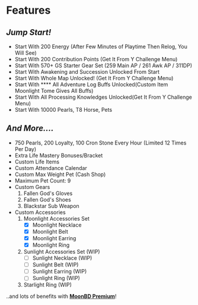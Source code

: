 # Features

## _Jump Start!_

* Start With 200 Energy (After Few Minutes of Playtime Then Relog, You Will See)
* Start With 200 Contribution Points (Get It From Y Challenge Menu)
* Start With 570+ GS Starter Gear Set (259 Main AP / 261 Awk AP / 311DP)
* Start With Awakening and Succession Unlocked From Start
* Start With Whole Map Unlocked! (Get It From Y Challenge Menu)
* Start With **** All Adventure Log Buffs Unlocked(Custom Item Moonlight Tome Gives All Buffs)
* Start With All Processing Knowledges Unlocked(Get It From Y Challenge Menu)
* Start With 10000 Pearls, T8 Horse, Pets

## _And More...._

* 750 Pearls, 200 Loyalty, 100 Cron Stone Every Hour (Limited 12 Times Per Day)
* Extra Life Mastery Bonuses/Bracket
* Custom Life Items
* Custom Attendance Calendar
* Custom Max Weight Pet (Cash Shop)&#x20;
* Maximum Pet Count: 9&#x20;
* Custom Gears
  1. Fallen God's Gloves
  2. Fallen God's Shoes
  3. Blackstar Sub Weapon
* Custom Accessories
  1. Moonlight Accessories Set
     * [x] Moonlight Necklace
     * [x] Moonlight Belt
     * [x] Moonlight Earring
     * [x] Moonlight Ring
  2. Sunlight Accessories Set (WIP)
     * [ ] Sunlight Necklace (WIP)
     * [ ] Sunlight Belt (WIP)
     * [ ] Sunlight Earring (WIP)
     * [ ] Sunlight Ring (WIP)
  3. Starlight Ring (WIP)

..and lots of benefits with [**MoonBD Premium**](premium.md)!
